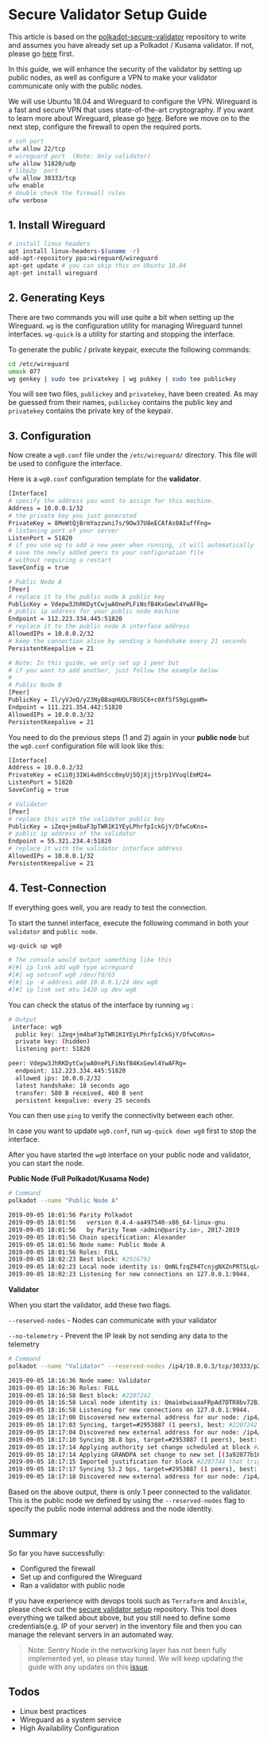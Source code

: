 # Secure Validator Setup Guide


This article is based on the [polkadot-secure-validator](https://github.com/w3f/polkadot-secure-validator) repository to write and assumes you have already set up a Polkadot / Kusama validator. If not, please go [here](https://guide.kusama.network/en/latest/try/validate/) first.

In this guide, we will enhance the security of the validator by setting up public nodes, as well as configure a VPN to make your validator communicate only with the public nodes.

We will use Ubuntu 18.04 and Wireguard to configure the VPN. Wireguard is a fast and secure VPN that uses state-of-the-art cryptography. If you want to learn more about Wireguard, please go [here](https://www.wireguard.com/). Before we move on to the next step, configure the firewall to open the required ports.

```bash
# ssh port
ufw allow 22/tcp
# wireguard port  (Note: Only validator)
ufw allow 51820/udp
# libp2p  port
ufw allow 30333/tcp
ufw enable
# double check the firewall rules
ufw verbose
```

## 1. Install Wireguard

```bash
# install linux headers
apt install linux-headers-$(uname -r)
add-apt-repository ppa:wireguard/wireguard
apt-get update # you can skip this on Ubuntu 18.04
apt-get install wireguard
```

## 2. Generating Keys

There are two commands you will use quite a bit when setting up the Wireguard. `wg` is the configuration utility for managing Wireguard tunnel interfaces. `wg-quick` is a utility  for starting and stopping the interface.

To generate the public / private keypair, execute the following commands:

```bash
cd /etc/wireguard
umask 077
wg genkey | sudo tee privatekey | wg pubkey | sudo tee publickey
```

You will see two files, `publickey` and `privatekey`, have been created.  As may be guessed from their names, `publickey` contains the public key and `privatekey` contains the private key of the keypair.

## 3. Configuration

Now create a `wg0.conf` file under the `/etc/wireguard/` directory.  This file will be used to configure the interface.

Here is a `wg0.conf` configuration template for the **validator**. 

```bash
[Interface]
# specify the address you want to assign for this machine.
Address = 10.0.0.1/32
# the private key you just generated
PrivateKey = 8MeWtQjBrmYazzwni7s/9Ow37U8eECAfAs0AIuffFng=
# listening port of your server
ListenPort = 51820
# if you use wg to add a new peer when running, it will automatically 
# save the newly added peers to your configuration file
# without requiring a restart
SaveConfig = true

# Public Node A   
[Peer]
# replace it to the public node A public key
PublicKey = Vdepw3JhRKDytCwjwA0nePLFiNsfB4KxGewl4YwAFRg=
# public ip address for your public node machine
Endpoint = 112.223.334.445:51820
# replace it to the public node A interface address
AllowedIPs = 10.0.0.2/32
# keep the connection alive by sending a handshake every 21 seconds
PersistentKeepalive = 21

# Note: In this guide, we only set up 1 peer but
# if you want to add another, just follow the example below
# 
# Public Node B  
[Peer]
PublicKey = Il/yVJeQ/y23NyBBaqHUQLFBUSC6+c0XfSfS9gLgpmM=
Endpoint = 111.221.354.442:51820
AllowedIPs = 10.0.0.3/32
PersistentKeepalive = 21
```

You need to do the previous steps (1 and 2) again in your **public node** but the `wg0.conf` configuration file will look like this:

```bash
[Interface]
Address = 10.0.0.2/32
PrivateKey = eCii0j3IWi4w0hScc8myUj5QjXjjt5rp1VVuqlEmM24=
ListenPort = 51820
SaveConfig = true

# Validator
[Peer]
# replace this with the validator public key
PublicKey = iZeq+jm4baF3pTWR1K1YEyLPhrfpIckGjY/DfwCoKns=
# public ip address of the validator
Endpoint = 55.321.234.4:51820
# replace it with the validator interface address
AllowedIPs = 10.0.0.1/32
PersistentKeepalive = 21
```
## 4. Test-Connection

If everything goes well, you are ready to test the connection.

To start the tunnel interface, execute the following command in both your `validator` and `public node`.

```bash
wg-quick up wg0

# The console would output something like this
#[#] ip link add wg0 type wireguard
#[#] wg setconf wg0 /dev/fd/63
#[#] ip -4 address add 10.0.0.1/24 dev wg0
#[#] ip link set mtu 1420 up dev wg0
```

You can check the status of the interface by running `wg` :

```bash
# Output
 interface: wg0
  public key: iZeq+jm4baF3pTWR1K1YEyLPhrfpIckGjY/DfwCoKns=
  private key: (hidden)
  listening port: 51820

peer: Vdepw3JhRKDytCwjwA0nePLFiNsfB4KxGewl4YwAFRg=
  endpoint: 112.223.334.445:51820
  allowed ips: 10.0.0.2/32
  latest handshake: 18 seconds ago
  transfer: 580 B received, 460 B sent
  persistent keepalive: every 25 seconds
```

You can then use `ping` to verify the connectivity between each other. 

In case you want to update `wg0.conf`, run `wg-quick down wg0` first to stop the interface.

After you have started the `wg0` interface on your public node and validator, you can start the node.

**Public Node (Full Polkadot/Kusama Node)**

```bash
# Command
polkadot --name "Public Node A"
```

```bash
2019-09-05 18:01:56 Parity Polkadot
2019-09-05 18:01:56   version 0.4.4-aa497540-x86_64-linux-gnu
2019-09-05 18:01:56   by Parity Team <admin@parity.io>, 2017-2019
2019-09-05 18:01:56 Chain specification: Alexander
2019-09-05 18:01:56 Node name: Public Node A
2019-09-05 18:01:56 Roles: FULL
2019-09-05 18:02:23 Best block: #2916792
2019-09-05 18:02:23 Local node identity is: QmNLfzqZ94TcnjgNXZnPRTSLqL4oabrpupba8SYbB95MoK
2019-09-05 18:02:23 Listening for new connections on 127.0.0.1:9944.
```
**Validator**

When you start the validator, add these two flags.

``--reserved-nodes`` - Nodes can communicate with your validator

``--no-telemetry`` - Prevent the IP leak by not sending any data to the telemetry

```bash
# Command
polkadot --name "Validator" --reserved-nodes /ip4/10.0.0.3/tcp/30333/p2p/QmNLfzqZ94TcnjgNXZnPRTSLqL4oabrpupba8SYbB95MoK --no-telemetry
```

```bash
2019-09-05 18:16:36 Node name: Validator
2019-09-05 18:16:36 Roles: FULL
2019-09-05 18:16:58 Best block: #2207242
2019-09-05 18:16:58 Local node identity is: QmaiebwiaaaFRpAd7DTR8bv72BJs9WAMLWbjP61JeKpFf5
2019-09-05 18:16:58 Listening for new connections on 127.0.0.1:9944.
2019-09-05 18:17:00 Discovered new external address for our node: /ip4/167.179.102.32/tcp/30333/p2p/QmaiebwiaaaFRpAd7DTR8bv72BJs9WAMLWbjP61JeKpFf5
2019-09-05 18:17:03 Syncing, target=#2953887 (1 peers), best: #2207242 (0xbf72…c74d), finalized #2206720 (0x3c82…de2c), ⬇ 8.8kiB/s ⬆ 6.7kiB/s
2019-09-05 18:17:04 Discovered new external address for our node: /ip4/10.0.0.1/tcp/30333/p2p/QmaiebwiaaaFRpAd7DTR8bv72BJs9WAMLWbjP61JeKpFf5
2019-09-05 18:17:10 Syncing 38.8 bps, target=#2953887 (1 peers), best: #2207498 (0x7ea2…8a84), finalized #2206720 (0x3c82…de2c), ⬇ 54.0kiB/s ⬆ 59.4kiB/s
2019-09-05 18:17:14 Applying authority set change scheduled at block #2207744
2019-09-05 18:17:14 Applying GRANDPA set change to new set [(3a92077b16fbb87972be7ebaf1b7e70f5b4fac9636c136936a28d0fb494d1ed4 (5DPW1n4q...), 1), (4bd3620064cda1f4cf405bf9ab565c9bad69446034c48884ffc5363a5286b145 (5Dn8F1SU...), 1), (ca8feb6f870330cdaea24e49c2f850b66729340cab164aea86c0a782ddecf57a (5GeJHN5E...), 1), (dcb83e46917c3c0ca35b9a18a32ba6d3912b6d50ab2bd382341d2e4fd2e6946f (5H4787dX...), 1)]
2019-09-05 18:17:15 Imported justification for block #2207744 that triggers command Changing authorities, signaling voter.
2019-09-05 18:17:17 Syncing 53.2 bps, target=#2953887 (1 peers), best: #2207882 (0x217a…f96a), finalized #2207744 (0xcdf8…6cee), ⬇ 50.3kiB/s ⬆ 15.8kiB/s
2019-09-05 18:17:18 Discovered new external address for our node: /ip4/10.0.1.203/tcp/30333/p2p/QmaiebwiaaaFRpAd7DTR8bv72BJs9WAMLWbjP61JeKpFf5
```

Based on the above output, there is only 1 peer connected to the validator.  This is the public node we defined by using the `--reserved-nodes` flag to specify the public node internal address and the node identity.

## Summary

So far you have successfully:

- Configured the firewall
- Set up and configured the Wireguard
- Ran a validator with public node

If you have experience with devops tools such as `Terraform` and `Ansible`, please check out the [secure validator setup](https://github.com/w3f/polkadot-secure-validator) repository. This tool does everything we talked about above, but you still need to define some credentials(e.g. IP of your server) in the inventory file and then you can manage the relevant servers in an automated way. 

> Note: Sentry Node in the networking layer has not been fully implemented yet, so please stay tuned. We will keep updating the guide with any updates on this [issue](https://github.com/paritytech/substrate/issues/2999).

## Todos
- Linux best practices
- Wireguard as a system service
- High Availability Configuration